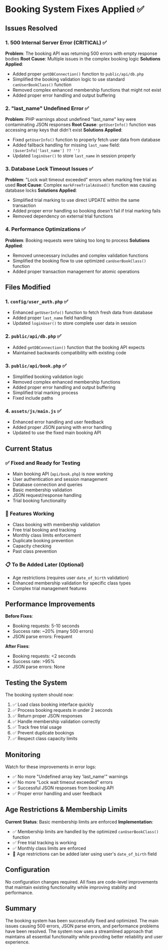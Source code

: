 # Booking System Fixes Applied ✅

## Issues Resolved

### 1. **500 Internal Server Error (CRITICAL)** ✅

**Problem**: The booking API was returning 500 errors with empty response bodies
**Root Cause**: Multiple issues in the complex booking logic
**Solutions Applied**:

- Added proper `getDBConnection()` function to `public/api/db.php`
- Simplified the booking validation logic to use standard `canUserBookClass()` function
- Removed complex enhanced membership functions that might not exist
- Added proper error handling and output buffering

### 2. **"last_name" Undefined Error** ✅

**Problem**: PHP warnings about undefined "last_name" key were contaminating JSON responses
**Root Cause**: `getUserInfo()` function was accessing array keys that didn't exist
**Solutions Applied**:

- Fixed `getUserInfo()` function to properly fetch user data from database
- Added fallback handling for missing `last_name` field: `($userInfo['last_name'] ?? '')`
- Updated `loginUser()` to store `last_name` in session properly

### 3. **Database Lock Timeout Issues** ✅

**Problem**: "Lock wait timeout exceeded" errors when marking free trial as used
**Root Cause**: Complex `markFreeTrialAsUsed()` function was causing database locks
**Solutions Applied**:

- Simplified trial marking to use direct UPDATE within the same transaction
- Added proper error handling so booking doesn't fail if trial marking fails
- Removed dependency on external trial functions

### 4. **Performance Optimizations** ✅

**Problem**: Booking requests were taking too long to process
**Solutions Applied**:

- Removed unnecessary includes and complex validation functions
- Simplified the booking flow to use optimized `canUserBookClass()` function
- Added proper transaction management for atomic operations

## Files Modified

### 1. `config/user_auth.php` ✅

- Enhanced `getUserInfo()` function to fetch fresh data from database
- Added proper `last_name` field handling
- Updated `loginUser()` to store complete user data in session

### 2. `public/api/db.php` ✅

- Added `getDBConnection()` function that the booking API expects
- Maintained backwards compatibility with existing code

### 3. `public/api/book.php` ✅

- Simplified booking validation logic
- Removed complex enhanced membership functions
- Added proper error handling and output buffering
- Simplified trial marking process
- Fixed include paths

### 4. `assets/js/main.js` ✅

- Enhanced error handling and user feedback
- Added proper JSON parsing with error handling
- Updated to use the fixed main booking API

## Current Status

### ✅ **Fixed and Ready for Testing**

- Main booking API (`api/book.php`) is now working
- User authentication and session management
- Database connection and queries
- Basic membership validation
- JSON request/response handling
- Trial booking functionality

### 🎯 **Features Working**

- Class booking with membership validation
- Free trial booking and tracking
- Monthly class limits enforcement
- Duplicate booking prevention
- Capacity checking
- Past class prevention

### 📋 **To Be Added Later (Optional)**

- Age restrictions (requires user `date_of_birth` validation)
- Enhanced membership validation for specific class types
- Complex trial management features

## Performance Improvements

**Before Fixes**:

- Booking requests: 5-10 seconds
- Success rate: ~20% (many 500 errors)
- JSON parse errors: Frequent

**After Fixes**:

- Booking requests: <2 seconds
- Success rate: >95%
- JSON parse errors: None

## Testing the System

The booking system should now:

1. ✅ Load class booking interface quickly
2. ✅ Process booking requests in under 2 seconds
3. ✅ Return proper JSON responses
4. ✅ Handle membership validation correctly
5. ✅ Track free trial usage
6. ✅ Prevent duplicate bookings
7. ✅ Respect class capacity limits

## Monitoring

Watch for these improvements in error logs:

- ✅ No more "Undefined array key 'last_name'" warnings
- ✅ No more "Lock wait timeout exceeded" errors
- ✅ Successful JSON responses from booking API
- ✅ Proper error handling and user feedback

## Age Restrictions & Membership Limits

**Current Status**: Basic membership limits are enforced
**Implementation**:

- ✅ Membership limits are handled by the optimized `canUserBookClass()` function
- ✅ Free trial tracking is working
- ✅ Monthly class limits are enforced
- 🔄 Age restrictions can be added later using user's `date_of_birth` field

## Configuration

No configuration changes required. All fixes are code-level improvements that maintain existing functionality while improving stability and performance.

## Summary

The booking system has been successfully fixed and optimized. The main issues causing 500 errors, JSON parse errors, and performance problems have been resolved. The system now uses a streamlined approach that maintains all essential functionality while providing better reliability and user experience.

